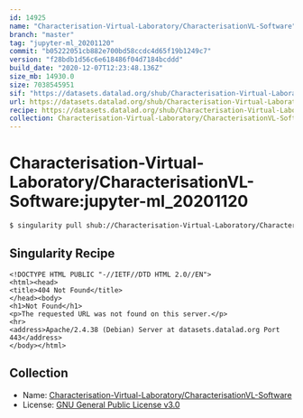 ```yaml
---
id: 14925
name: "Characterisation-Virtual-Laboratory/CharacterisationVL-Software"
branch: "master"
tag: "jupyter-ml_20201120"
commit: "b05222051cb882e700bd58ccdc4d65f19b1249c7"
version: "f28bdb1d56c6e618486f04d7184bcddd"
build_date: "2020-12-07T12:23:48.136Z"
size_mb: 14930.0
size: 7038545951
sif: "https://datasets.datalad.org/shub/Characterisation-Virtual-Laboratory/CharacterisationVL-Software/jupyter-ml_20201120/2020-12-07-b0522205-f28bdb1d/f28bdb1d56c6e618486f04d7184bcddd.sif"
url: https://datasets.datalad.org/shub/Characterisation-Virtual-Laboratory/CharacterisationVL-Software/jupyter-ml_20201120/2020-12-07-b0522205-f28bdb1d/
recipe: https://datasets.datalad.org/shub/Characterisation-Virtual-Laboratory/CharacterisationVL-Software/jupyter-ml_20201120/2020-12-07-b0522205-f28bdb1d/Singularity
collection: Characterisation-Virtual-Laboratory/CharacterisationVL-Software
---
```


# Characterisation-Virtual-Laboratory/CharacterisationVL-Software:jupyter-ml_20201120

```bash
$ singularity pull shub://Characterisation-Virtual-Laboratory/CharacterisationVL-Software:jupyter-ml_20201120
```

## Singularity Recipe

```singularity
<!DOCTYPE HTML PUBLIC "-//IETF//DTD HTML 2.0//EN">
<html><head>
<title>404 Not Found</title>
</head><body>
<h1>Not Found</h1>
<p>The requested URL was not found on this server.</p>
<hr>
<address>Apache/2.4.38 (Debian) Server at datasets.datalad.org Port 443</address>
</body></html>
```

## Collection

 - Name: [Characterisation-Virtual-Laboratory/CharacterisationVL-Software](https://github.com/Characterisation-Virtual-Laboratory/CharacterisationVL-Software)
 - License: [GNU General Public License v3.0](https://api.github.com/licenses/gpl-3.0)

